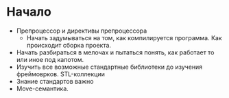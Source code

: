 # Начало
- Препроцессор и директивы препроцессора
	- Начать задумываться на том, как компилируется программа. Как происходит сборка проекта. 
- Начать разбираться в мелочах и пытаться понять, как работает то или иное под капотом. 
- Изучить все возможные стандартные библиотеки до изучения фреймоврков. STL-коллекции
- Знание стандартов важно
- Move-семантика.